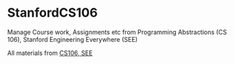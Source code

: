# StanfordCS106

Manage Course work, Assignments etc from Programming Abstractions (CS 106), Stanford Engineering Everywhere (SEE)

All materials from [CS106, SEE](https://see.stanford.edu/Course/CS106)
